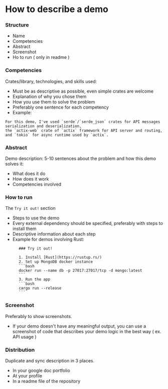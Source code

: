 # How to describe a demo

### Structure

- Name
- Сompetencies
- Abstract
- Screenshot
- Ho to run ( only in readme )

### Competencies

Crates/library, technologies, and skills used:

- Must be as descriptive as possible, even simple crates are welcome
- Explanation of why you chose them
- How you use them to solve the problem
- Preferably one sentence for each competency
- Example:
```
For this demo, I've used `serde`/`serde_json` crates for API messages serialization and deserialization,
the `actix-web` crate of `actix` framework for API server and routing,
and `tokio` for async runtime used by `actix`. 
```

### Abstract

Demo description: 5-10 sentences about the problem and how this demo solves it:

- What does it do 
- How does it work 
- Competencies involved

### How to run

The `Try it out!` section

- Steps to use the demo
- Every external dependency should be specified, preferably with steps to install them
- Descriptive information about each step
- Example for demos involving Rust:
```
      ### Try it out!

      1. Install [Rust](https://rustup.rs/)
      2. Set up MongoDB docker instance
      ```bash
      docker run --name db -p 27017:27017/tcp -d mongo:latest
      ```
      3. Run the app
      ```bash
      cargo run --release
      ```
```
  
### Screenshot 
 
Preferably to show screenshots.
 
- If your demo doesn't have any meaningful output, you can use a screenshot of code that describes your demo logic in the best way ( ex. API usage )

### Distribution

Duplicate and sync description in 3 places.

- In your google doc portfolio
- At your profile
- In a readme file of the repository
